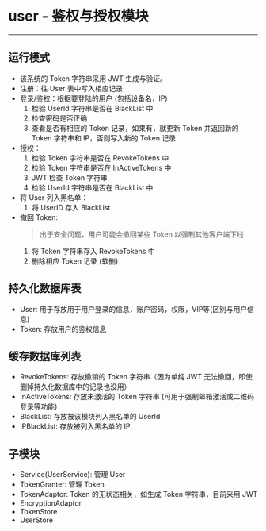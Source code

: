 # user - 鉴权与授权模块
---
## 运行模式
- 该系统的 Token 字符串采用 JWT 生成与验证。
- 注册：往 User 表中写入相应记录
- 登录/鉴权：根据要登陆的用户 (包括设备名，IP)
  1. 检验 UserId 字符串是否在 BlackList 中
  2. 检查密码是否正确
  3. 查看是否有相应的 Token 记录，如果有，就更新 Token 并返回新的 Token 字符串和 IP，否则写入新的 Token 记录
- 授权：
  1. 检验 Token 字符串是否在 RevokeTokens 中
  2. 检验 Token 字符串是否在 InActiveTokens 中
  3. JWT 检查 Token 字符串
  4. 检验 UserId 字符串是否在 BlackList 中
- 将 User 列入黑名单：
  1. 将 UserID 存入 BlackList
- 撤回 Token:
  > 出于安全问题，用户可能会撤回某些 Token 以强制其他客户端下线
  1. 将 Token 字符串存入 RevokeTokens 中
  2. 删除相应 Token 记录 (软删)

## 持久化数据库表
- User: 用于存放用于用户登录的信息，账户密码，权限，VIP等(区别与用户信息)
- Token: 存放用户的鉴权信息

## 缓存数据库列表
- RevokeTokens: 存放撤销的 Token 字符串（因为单纯 JWT 无法撤回，即使删掉持久化数据库中的记录也没用）
- InActiveTokens: 存放未激活的 Token 字符串 (可用于强制邮箱激活或二维码登录等功能)
- BlackList: 存放被该模块列入黑名单的 UserId
- IPBlackList: 存放被列入黑名单的 IP

## 子模块
- Service(UserService): 管理 User
- TokenGranter: 管理 Token
- TokenAdaptor: Token 的无状态相关，如生成 Token 字符串，目前采用 JWT
- EncryptionAdaptor
- TokenStore
- UserStore
